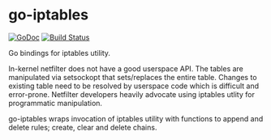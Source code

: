 # go-iptables

[![GoDoc](https://godoc.org/github.com/coreos/go-iptables/iptables?status.svg)](https://godoc.org/github.com/coreos/go-iptables/iptables)
[![Build Status](https://travis-ci.org/coreos/go-iptables.png?branch=master)](https://travis-ci.org/coreos/go-iptables)

Go bindings for iptables utility.

In-kernel netfilter does not have a good userspace API. The tables are manipulated via setsockopt that sets/replaces the entire table. Changes to existing table need to be resolved by userspace code which is difficult and error-prone. Netfilter developers heavily advocate using iptables utlity for programmatic manipulation.

go-iptables wraps invocation of iptables utility with functions to append and delete rules; create, clear and delete chains.

